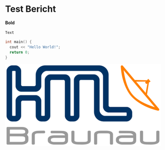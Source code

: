 # Test Bericht

**Bold**

`Text`

```c++
int main() {
  cout << "Hello World!";
  return 0;
}
```

![](../berichte/Images/HTL_Braunau_Logo.svg)

